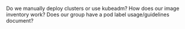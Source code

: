 Do we manually deploy clusters or use kubeadm?
How does our image inventory work?
Does our group have a pod label usage/guidelines document?
